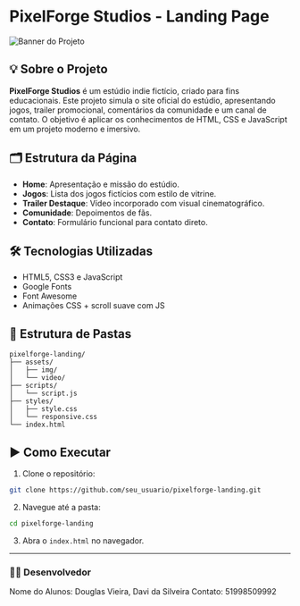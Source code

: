 # PixelForge Studios - Landing Page

![Banner do Projeto](https://via.placeholder.com/1200x300.png?text=PixelForge+Studios+-+Landing+Page)

## 💡 Sobre o Projeto

**PixelForge Studios** é um estúdio indie fictício, criado para fins educacionais. Este projeto simula o site oficial do estúdio, apresentando jogos, trailer promocional, comentários da comunidade e um canal de contato. O objetivo é aplicar os conhecimentos de HTML, CSS e JavaScript em um projeto moderno e imersivo.

## 🗂️ Estrutura da Página

- **Home**: Apresentação e missão do estúdio.
- **Jogos**: Lista dos jogos fictícios com estilo de vitrine.
- **Trailer Destaque**: Vídeo incorporado com visual cinematográfico.
- **Comunidade**: Depoimentos de fãs.
- **Contato**: Formulário funcional para contato direto.

## 🛠️ Tecnologias Utilizadas

- HTML5, CSS3 e JavaScript
- Google Fonts
- Font Awesome
- Animações CSS + scroll suave com JS

## 📁 Estrutura de Pastas

```
pixelforge-landing/
├── assets/
│   ├── img/
│   └── video/
├── scripts/
│   └── script.js
├── styles/
│   ├── style.css
│   └── responsive.css
└── index.html
```

## ▶️ Como Executar

1. Clone o repositório:
```bash
git clone https://github.com/seu_usuario/pixelforge-landing.git
```

2. Navegue até a pasta:
```bash
cd pixelforge-landing
```

3. Abra o `index.html` no navegador.

---

### 👨‍💻 Desenvolvedor

Nome do Alunos: Douglas Vieira, Davi da Silveira
Contato: 51998509992
